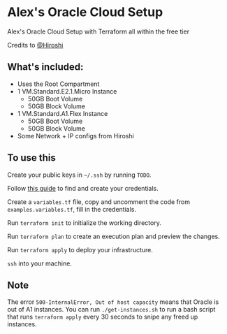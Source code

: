 # Alex's Oracle Cloud Setup

Alex's Oracle Cloud Setup with Terraform all within the free tier

Credits to [@Hiroshi](https://github.com/hi-usui)

## What's included:

- Uses the Root Compartment
- 1 VM.Standard.E2.1.Micro Instance
  - 50GB Boot Volume
  - 50GB Block Volume
- 1 VM.Standard.A1.Flex Instance
  - 50GB Boot Volume
  - 50GB Block Volume
- Some Network + IP configs from Hiroshi

## To use this

Create your public keys in `~/.ssh` by running `TODO`.

Follow [this guide](https://docs.oracle.com/en-us/iaas/Content/API/SDKDocs/terraformproviderconfiguration.htm#APIKeyAuth) to find and create your credentials.

Create a `variables.tf` file, copy and uncomment the code from `examples.variables.tf`, fill in the credentials.

Run `terraform init` to initialize the working directory.

Run `terraform plan` to create an execution plan and preview the changes.

Run `terraform apply` to deploy your infrastructure.

`ssh` into your machine.

## Note

The error `500-InternalError, Out of host capacity` means that Oracle is out of A1 instances. You can run `./get-instances.sh` to run a bash script that runs `terraform apply` every 30 seconds to snipe any freed up instances.
